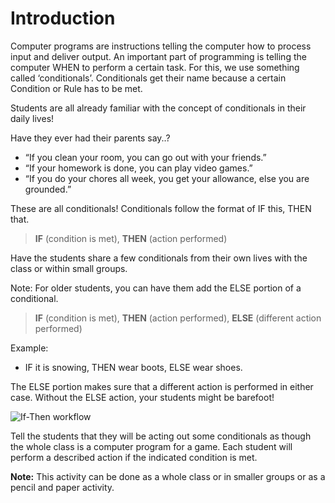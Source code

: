# Introduction

Computer programs are instructions telling the computer how to process input and deliver output. 
An important part of programming is telling the computer WHEN to perform a certain task. 
For this, we use something called ‘conditionals’. Conditionals get their name because a certain Condition or Rule has to be met.

Students are all already familiar with the concept of conditionals in their daily lives!

Have they ever had their parents say..?
* “If you clean your room, you can go out with your friends.”
* “If your homework is done, you can play video games.”
* “If you do your chores all week, you get your allowance, else you are grounded.”

These are all conditionals! Conditionals follow the format of IF this, THEN that.
>**IF** (condition is met), **THEN** (action performed)

Have the students share a few conditionals from their own lives with the class or within small groups.

Note: For older students, you can have them add the ELSE portion of a conditional.
>**IF** (condition is met), **THEN** (action performed), **ELSE** (different action performed)

Example:
* IF it is snowing, THEN wear boots, ELSE wear shoes.

The ELSE portion makes sure that a different action is performed in either case. Without the ELSE action, your students might be barefoot! 

![If-Then workflow](/static/courses/csintro/conditionals/flowchart.PNG)

Tell the students that they will be acting out some conditionals as though the whole class is a computer program for a game. Each student will perform a described action if the indicated condition is met. 

**Note:** This activity can be done as a whole class or in smaller groups or as a pencil and paper activity.
